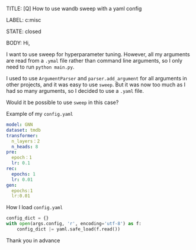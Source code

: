 TITLE:
[Q] How to use wandb sweep with a yaml config

LABEL:
c:misc

STATE:
closed

BODY:
Hi,

I want to use sweep for hyperparameter tuning. However, all my arguments are read from a `.ymal` file rather than command line arguments, so I only need to run `python main.py`.

I used to use `ArgumentParser` and `parser.add_argument` for all arguments in other projects, and it was easy to use `sweep`. But it was now too much as I had so many arguments, so I decided to use a `.yaml` file.

Would it be possible to use `sweep` in this case?


Example of my `config.yaml`
```yaml
model: GNN
dataset: tmdb
transformer:
  n_layers：2
  n_heads: 8
pre:
  epoch：1
  lr: 0.1
rec:
  epochs: 1
  lr: 0.01
gen:
  epochs:1
  lr:0.01
```

How I load `config.yaml`
```python
config_dict = {}
with open(args.config, 'r', encoding='utf-8') as f:
    config_dict |= yaml.safe_load(f.read())
```

Thank you in advance

